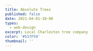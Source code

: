 ```yaml
---
title: Absolute Trees
published: false
date: 2021-04-01-10-00
types:
  - web-design
excerpt: Local Charleston tree company
color: '#537F59'
thumbnail: ''
---
```

